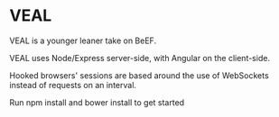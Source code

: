 # VEAL
VEAL is a younger leaner take on BeEF. 

VEAL uses Node/Express server-side, with Angular on the client-side.

Hooked browsers' sessions are based around the use of WebSockets instead of requests on an interval.

Run npm install and bower install to get started
